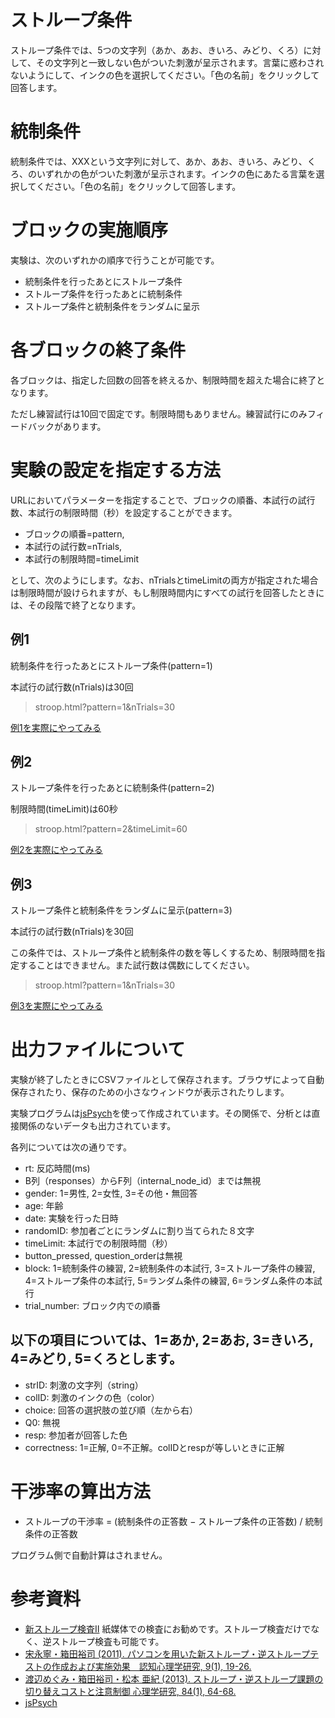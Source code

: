 # ストループ条件

ストループ条件では、5つの文字列（あか、あお、きいろ、みどり、くろ）に対して、その文字列と一致しない色がついた刺激が呈示されます。言葉に惑わされないようにして、インクの色を選択してください。「色の名前」をクリックして回答します。

# 統制条件

統制条件では、XXXという文字列に対して、あか、あお、きいろ、みどり、くろ、のいずれかの色がついた刺激が呈示されます。インクの色にあたる言葉を選択してください。「色の名前」をクリックして回答します。

# ブロックの実施順序

実験は、次のいずれかの順序で行うことが可能です。

- 統制条件を行ったあとにストループ条件
- ストループ条件を行ったあとに統制条件
- ストループ条件と統制条件をランダムに呈示

# 各ブロックの終了条件

各ブロックは、指定した回数の回答を終えるか、制限時間を超えた場合に終了となります。

ただし練習試行は10回で固定です。制限時間もありません。練習試行にのみフィードバックがあります。

# 実験の設定を指定する方法

URLにおいてパラメーターを指定することで、ブロックの順番、本試行の試行数、本試行の制限時間（秒）を設定することができます。

- ブロックの順番=pattern, 
- 本試行の試行数=nTrials, 
- 本試行の制限時間=timeLimit

として、次のようにします。なお、nTrialsとtimeLimitの両方が指定された場合は制限時間が設けられますが、もし制限時間内にすべての試行を回答したときには、その段階で終了となります。

## 例1

統制条件を行ったあとにストループ条件(pattern=1)

本試行の試行数(nTrials)は30回

> stroop.html?pattern=1&nTrials=30

[例1を実際にやってみる](stroop.html?pattern=1&nTrials=30)

## 例2

ストループ条件を行ったあとに統制条件(pattern=2)

制限時間(timeLimit)は60秒

> stroop.html?pattern=2&timeLimit=60

[例2を実際にやってみる](stroop.html?pattern=2&timeLimit=60)

## 例3

ストループ条件と統制条件をランダムに呈示(pattern=3)

本試行の試行数(nTrials)を30回

この条件では、ストループ条件と統制条件の数を等しくするため、制限時間を指定することはできません。また試行数は偶数にしてください。

> stroop.html?pattern=1&nTrials=30

[例3を実際にやってみる](stroop.html?pattern=1&nTrials=30)

# 出⼒ファイルについて

実験が終了したときにCSVファイルとして保存されます。ブラウザによって自動保存されたり、保存のための小さなウィンドウが表示されたりします。

実験プログラムは[jsPsych](https://www.jspsych.org/)を使って作成されています。その関係で、分析とは直接関係のないデータも出力されています。

各列については次の通りです。

- rt: 反応時間(ms)
- B列（responses）からF列（internal_node_id）までは無視
- gender: 1=男性, 2=女性, 3=その他・無回答
- age: 年齢
- date: 実験を行った日時
- randomID: 参加者ごとにランダムに割り当てられた８文字
- timeLimit: 本試行での制限時間（秒）
- button_pressed, question_orderは無視
- block: 1=統制条件の練習, 2=統制条件の本試行, 3=ストループ条件の練習, 4=ストループ条件の本試行, 5=ランダム条件の練習, 6=ランダム条件の本試行
- trial_number: ブロック内での順番

## 以下の項目については、1=あか, 2=あお, 3=きいろ, 4=みどり, 5=くろとします。

- strID: 刺激の文字列（string）
- colID: 刺激のインクの色（color）
- choice: 回答の選択肢の並び順（左から右）
- Q0: 無視
- resp: 参加者が回答した色
- correctness: 1=正解, 0=不正解。colIDとrespが等しいときに正解

# ⼲渉率の算出⽅法

- ストループの⼲渉率 = (統制条件の正答数 − ストループ条件の正答数) / 統制条件の正答数

プログラム側で自動計算はされません。

# 参考資料

- [新ストループ検査Ⅱ](http://www.toyophysical.co.jp/sinnsutoru-pu1.htm) 紙媒体での検査にお勧めです。ストループ検査だけでなく、逆ストループ検査も可能です。
- [宋永寧・箱田裕司 (2011). パソコンを用いた新ストループ・逆ストループテストの作成および実施効果　認知心理学研究, 9(1), 19-26.](https://www.jstage.jst.go.jp/article/jcogpsy/9/1/9_1_19/_article/-char/ja/)
- [渡辺めぐみ・箱田裕司・松本 亜紀 (2013). ストループ・逆ストループ課題の切り替えコストと注意制御 心理学研究, 84(1), 64-68.](https://www.jstage.jst.go.jp/article/jjpsy/84/1/84_64/_article/-char/ja/)
- [jsPsych](https://www.jspsych.org/)